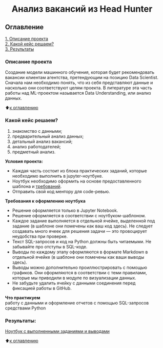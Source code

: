 # <center> Анализ вакансий из Head Hunter


## Оглавление  
[1. Описание проекта](https://github.com/adriashka/sf_ds_work/blob/master/Projects/project_2_hh/README.md#Описание-проекта)  
[2. Какой кейс решаем?](https://github.com/adriashka/sf_ds_work/blob/master/Projects/project_2_hh/README.md#Какой-кейс-решаем)  
[3. Результаты](https://github.com/adriashka/sf_ds_work/blob/master/Projects/project_2_hh/README.md#Результаты)    


### Описание проекта    
Создание модели машинного обучения, которая будет рекомендовать вакансии клиентам агентства, претендующим на позицию Data Scientist. Сначала нам необходимо понять, что из себя представляют данные и насколько они соответствуют целям проекта. В литературе эта часть работы над ML-проектом называется Data Understanding, или анализ данных.

:arrow_up:[к оглавлению](https://github.com/adriashka/sf_ds_work/blob/master/Projects/project_2_hh/README.md#Оглавление)


### Какой кейс решаем?    
1. знакомство с данными;
2. предварительный анализ данных;
3. детальный анализ вакансий;
4. анализ работодателей;
5. предметный анализ.

**Условия проекта:**  
- Каждая часть состоит из блока практических заданий, которые необходимо выполнить в jupyter-ноутбуке.
- Ноутбук необходимо оформить на основе предоставленного шаблона и [требований](https://github.com/adriashka/sf_ds_work/blob/master/Projects/project_2_hh/README.md#Требования-к-оформлению-ноутбука).
- Отправить свой код ментору для code-ревью.

**Требования к оформлению ноутбука**

- Решение оформляется только в Jupyter Notebook.
- Решение оформляется в соответствии с ноутбуком-шаблоном.
- Каждое задание выполняется в отдельной ячейке, выделенной под задание (в шаблоне они помечены как ваш код здесь). Не следует создавать много ячеек для решения задачи — это провоцирует неудобства при проверке.
- Текст SQL-запросов и код на Python должны быть читаемыми. Не забывайте про отступы в SQL-коде.
- Выводы по каждому этапу оформляются в формате Markdown в отдельной ячейке (в шаблоне они помечены как ваши выводы здесь).
- Выводы можно дополнительно проиллюстрировать с помощью графиков. Они оформляются в соответствии с теми правилами, которые мы приводили в модуле по визуализации данных.
- Не забудьте удалить ячейку с данными соединения перед фиксацией работы в GitHub.

**Что практикуем**     
работу с данными и оформление отчетов с помощью SQL-запросов средствами Python 

### Результаты:  
[Ноутбук с выполненными заданиями и выводами](https://github.com/adriashka/sf_ds_work/blob/master/Projects/project_2_hh/Proect_2_analisys_vacancies_HHru.ipynb)

:arrow_up:[к оглавлению](https://github.com/adriashka/sf_ds_work/blob/master/Projects/project_2_hh/README.md#Оглавление)